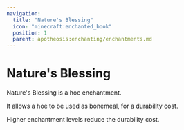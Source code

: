 ```yaml
---
navigation:
  title: "Nature's Blessing"
  icon: "minecraft:enchanted_book"
  position: 1
  parent: apotheosis:enchanting/enchantments.md
---
```


# Nature's Blessing

<Color id="blue">Nature's Blessing</Color> is a hoe enchantment.

It allows a hoe to be used as bonemeal, for a durability cost.

Higher enchantment levels reduce the durability cost.


